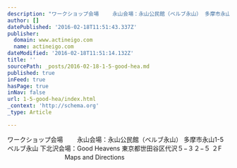 ```yaml
---
description: "ワークショップ会場 　　永山会場：永山公民館（ベルブ永山） 多摩市永山1-5　ベルブ永山  下北沢会場：Good Heavens 東京都世田谷区代沢５−３２−５ ２F\_　　　　　　　　　 \_   Maps and Directions"
author: []
datePublished: '2016-02-18T11:51:43.337Z'
publisher:
  domain: www.actineigo.com
  name: actineigo.com
dateModified: '2016-02-18T11:51:14.132Z'
title: ''
sourcePath: _posts/2016-02-18-1-5-good-hea.md
published: true
inFeed: true
hasPage: true
inNav: false
url: 1-5-good-hea/index.html
_context: 'http://schema.org'
_type: Article

---
```

ワークショップ会場 　　永山会場：永山公民館（ベルブ永山） 多摩市永山1-5　ベルブ永山 下北沢会場：Good Heavens 東京都世田谷区代沢５−３２−５ ２F 　　　　　　　　　   Maps and Directions